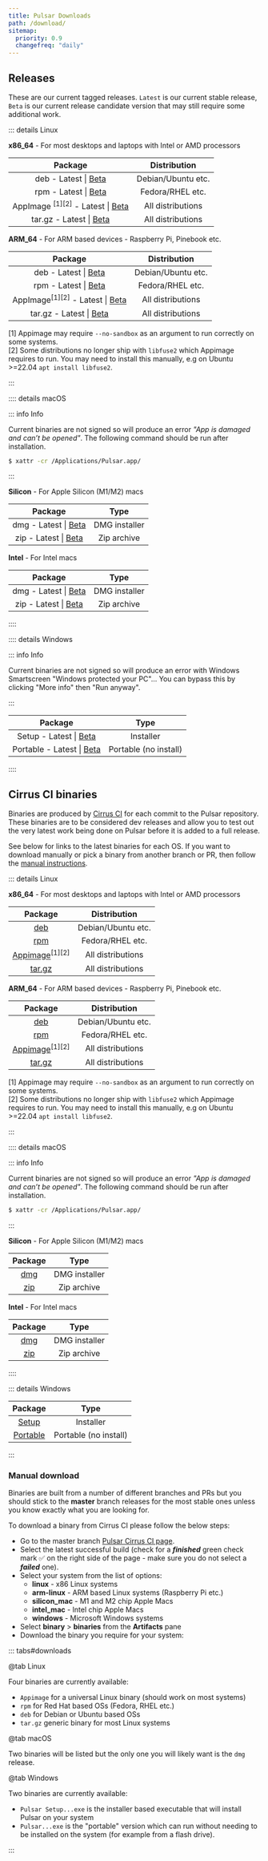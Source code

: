 ```yaml
---
title: Pulsar Downloads
path: /download/
sitemap:
  priority: 0.9
  changefreq: "daily"
---
```


## Releases

These are our current tagged releases. `Latest` is our current stable release,
`Beta` is our current release candidate version that may still require some
additional work.

::: details Linux

**x86_64** - For most desktops and laptops with Intel or AMD processors

|                                                                         Package                                                                         |    Distribution    |
| :-----------------------------------------------------------------------------------------------------------------------------------------------------: | :----------------: |
|            deb - Latest \| [Beta](https://github.com/pulsar-edit/pulsar/releases/download/v1.101.0-beta/Linux.pulsar_1.101.0-beta_amd64.deb)            | Debian/Ubuntu etc. |
|           rpm - Latest \| [Beta](https://github.com/pulsar-edit/pulsar/releases/download/v1.101.0-beta/Linux.pulsar-1.101.0-beta.x86_64.rpm)            |  Fedora/RHEL etc.  |
| AppImage <sup>[1][2]</sup> - Latest \| [Beta](https://github.com/pulsar-edit/pulsar/releases/download/v1.101.0-beta/Linux.Pulsar-1.101.0-beta.AppImage) | All distributions  |
|            tar.gz - Latest \| [Beta](https://github.com/pulsar-edit/pulsar/releases/download/v1.101.0-beta/Linux.pulsar-1.101.0-beta.tar.gz)            | All distributions  |

**ARM_64** - For ARM based devices - Raspberry Pi, Pinebook etc.

|                                                                             Package                                                                              |    Distribution    |
| :--------------------------------------------------------------------------------------------------------------------------------------------------------------: | :----------------: |
|              deb - Latest \| [Beta](https://github.com/pulsar-edit/pulsar/releases/download/v1.101.0-beta/ARM.Linux.pulsar_1.101.0-beta_arm64.deb)               | Debian/Ubuntu etc. |
|             rpm - Latest \| [Beta](https://github.com/pulsar-edit/pulsar/releases/download/v1.101.0-beta/ARM.Linux.pulsar-1.101.0-beta.aarch64.rpm)              |  Fedora/RHEL etc.  |
| AppImage<sup>[1][2]</sup> - Latest \| [Beta](https://github.com/pulsar-edit/pulsar/releases/download/v1.101.0-beta/ARM.Linux.Pulsar-1.101.0-beta-arm64.AppImage) | All distributions  |
|           tar.gz - Latest \| [Beta](https://github.com/pulsar-edit/pulsar/releases/download/v1.101.0-beta/ARM.Linux.pulsar-1.101.0-beta-arm64.tar.gz)            | All distributions  |

[1] Appimage may require `--no-sandbox` as an argument to run correctly on some systems.  
[2] Some distributions no longer ship with `libfuse2` which Appimage requires to run. You may need to install this manually, e.g on Ubuntu >=22.04 `apt install libfuse2`.

:::

:::: details macOS

<!--TODO: Remove once app is signed and error no longer shows-->

::: info Info

Current binaries are not signed so will produce an error _"App is damaged and
can’t be opened"_.
The following command should be run after installation.

```sh
$ xattr -cr /Applications/Pulsar.app/
```

:::

**Silicon** - For Apple Silicon (M1/M2) macs

|                                                                 Package                                                                     |     Type      |
| :-----------------------------------------------------------------------------------------------------------------------------------------: | :-----------: |
| dmg - Latest \| [Beta](https://github.com/pulsar-edit/pulsar/releases/download/v1.101.0-beta/Silicon.Mac.Pulsar-1.101.0-beta-arm64.dmg)     | DMG installer |
| zip - Latest \| [Beta](https://github.com/pulsar-edit/pulsar/releases/download/v1.101.0-beta/Silicon.Mac.Pulsar-1.101.0-beta-arm64-mac.zip) |  Zip archive  |

**Intel** - For Intel macs

|                                                             Package                                                                 |     Type      |
| :---------------------------------------------------------------------------------------------------------------------------------: | :-----------: |
| dmg - Latest \| [Beta](https://github.com/pulsar-edit/pulsar/releases/download/v1.101.0-beta/Intel.Mac.Pulsar-1.101.0-beta.dmg)     | DMG installer |
| zip - Latest \| [Beta](https://github.com/pulsar-edit/pulsar/releases/download/v1.101.0-beta/Intel.Mac.Pulsar-1.101.0-beta-mac.zip) |  Zip archive  |

::::

:::: details Windows

<!--TODO: Remove once app is signed and error no longer shows-->

::: info Info

Current binaries are not signed so will produce an error with Windows
Smartscreen "Windows protected your PC"...
You can bypass this by clicking "More info" then "Run anyway".

:::

|                                                                Package                                                                |         Type          |
| :-----------------------------------------------------------------------------------------------------------------------------------: | :-------------------: |
| Setup - Latest \| [Beta](https://github.com/pulsar-edit/pulsar/releases/download/v1.101.0-beta/Windows.Pulsar.Setup.1.101.0-beta.exe) |       Installer       |
|  Portable - Latest \| [Beta](https://github.com/pulsar-edit/pulsar/releases/download/v1.101.0-beta/Windows.Pulsar.1.101.0-beta.exe)   | Portable (no install) |

::::

## Cirrus CI binaries

Binaries are produced by [Cirrus CI](https://cirrus-ci.com/github/pulsar-edit/pulsar)
for each commit to the Pulsar repository.  
These binaries are to be considered dev releases and allow you to test
out the very latest work being done on Pulsar before it is added to a full
release.

See below for links to the latest binaries for each OS. If you want to download
manually or pick a binary from another branch or PR, then follow the [manual instructions](#manual-download).

::: details Linux

**x86_64** - For most desktops and laptops with Intel or AMD processors

|                                           Package                                           |    Distribution    |
| :-----------------------------------------------------------------------------------------: | :----------------: |
|              [deb](https://download.pulsar-edit.dev/?os=linux&type=linux_deb)               | Debian/Ubuntu etc. |
|              [rpm](https://download.pulsar-edit.dev/?os=linux&type=linux_rpm)               |  Fedora/RHEL etc.  |
| [Appimage](https://download.pulsar-edit.dev/?os=linux&type=linux_appimage)<sup>[1][2]</sup> | All distributions  |
|             [tar.gz](https://download.pulsar-edit.dev/?os=linux&type=linux_tar)             | All distributions  |

**ARM_64** - For ARM based devices - Raspberry Pi, Pinebook etc.

|                                             Package                                             |    Distribution    |
| :---------------------------------------------------------------------------------------------: | :----------------: |
|              [deb](https://download.pulsar-edit.dev/?os=arm_linux&type=linux_deb)               | Debian/Ubuntu etc. |
|              [rpm](https://download.pulsar-edit.dev/?os=arm_linux&type=linux_rpm)               |  Fedora/RHEL etc.  |
| [Appimage](https://download.pulsar-edit.dev/?os=arm_linux&type=linux_appimage)<sup>[1][2]</sup> | All distributions  |
|             [tar.gz](https://download.pulsar-edit.dev/?os=arm_linux&type=linux_tar)             | All distributions  |

[1] Appimage may require `--no-sandbox` as an argument to run correctly on some systems.  
[2] Some distributions no longer ship with `libfuse2` which Appimage requires to run. You may need to install this manually, e.g on Ubuntu >=22.04 `apt install libfuse2`.

:::

:::: details macOS

<!--TODO: Remove once app is signed and error no longer shows-->

::: info Info

Current binaries are not signed so will produce an error _"App is damaged and
can’t be opened"_.
The following command should be run after installation.

```sh
$ xattr -cr /Applications/Pulsar.app/
```

:::

**Silicon** - For Apple Silicon (M1/M2) macs

|                               Package                                |     Type      |
| :------------------------------------------------------------------: | :-----------: |
| [dmg](https://download.pulsar-edit.dev/?os=silicon_mac&type=mac_dmg) | DMG installer |
| [zip](https://download.pulsar-edit.dev/?os=silicon_mac&type=mac_zip) |  Zip archive  |

**Intel** - For Intel macs

|                              Package                               |     Type      |
| :----------------------------------------------------------------: | :-----------: |
| [dmg](https://download.pulsar-edit.dev/?os=intel_mac&type=mac_dmg) | DMG installer |
| [zip](https://download.pulsar-edit.dev/?os=intel_mac&type=mac_zip) |  Zip archive  |

::::

::: details Windows

|                                    Package                                     |         Type          |
| :----------------------------------------------------------------------------: | :-------------------: |
|    [Setup](https://download.pulsar-edit.dev/?os=windows&type=windows_setup)    |       Installer       |
| [Portable](https://download.pulsar-edit.dev/?os=windows&type=windows_portable) | Portable (no install) |

:::

### Manual download

Binaries are built from a number of different branches and PRs but you should
stick to the **master** branch releases for the most stable ones unless you know
exactly what you are looking for.

To download a binary from Cirrus CI please follow the below steps:

- Go to the master branch [Pulsar Cirrus CI page](https://cirrus-ci.com/github/pulsar-edit/pulsar/master).
- Select the latest successful build (check for a **_finished_** green check
  mark ✅ on the right side of the page - make sure you do not select a
  **_failed_** one).
- Select your system from the list of options:
  - **linux** - x86 Linux systems
  - **arm-linux** - ARM based Linux systems (Raspberry Pi etc.)
  - **silicon_mac** - M1 and M2 chip Apple Macs
  - **intel_mac** - Intel chip Apple Macs
  - **windows** - Microsoft Windows systems
- Select **binary** > **binaries** from the **Artifacts** pane
- Download the binary you require for your system:

::: tabs#downloads

@tab Linux

Four binaries are currently available:

- `Appimage` for a universal Linux binary (should work on most systems)
- `rpm` for Red Hat based OSs (Fedora, RHEL etc.)
- `deb` for Debian or Ubuntu based OSs
- `tar.gz` generic binary for most Linux systems

@tab macOS

Two binaries will be listed but the only one you will likely want is the
`dmg` release.

@tab Windows

Two binaries are currently available:

- `Pulsar Setup...exe` is the installer based executable that will install Pulsar
  on your system
- `Pulsar...exe` is the "portable" version which can run without needing to be
  installed on the system (for example from a flash drive).

:::
